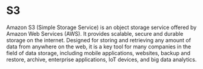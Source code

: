 # S3

Amazon S3 (Simple Storage Service) is an object storage service offered by Amazon Web Services (AWS). It provides scalable, secure and durable storage on the internet. Designed for storing and retrieving any amount of data from anywhere on the web, it is a key tool for many companies in the field of data storage, including mobile applications, websites, backup and restore, archive, enterprise applications, IoT devices, and big data analytics.
